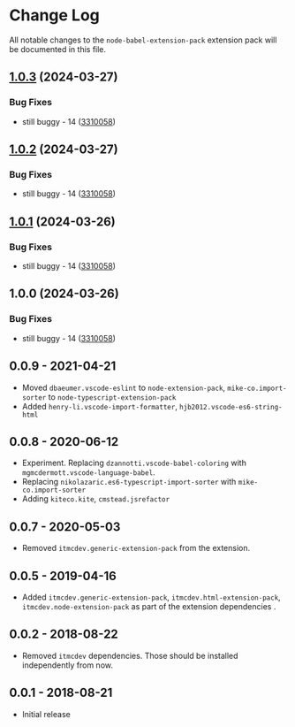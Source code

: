 # Change Log

All notable changes to the `node-babel-extension-pack` extension pack will be documented in this file.

## [1.0.3](https://github.com/ITMCdev/vscode-extensions/compare/node-babel-extension-pack-v1.0.2...node-babel-extension-pack-v1.0.3) (2024-03-27)


### Bug Fixes

* still buggy - 14 ([3310058](https://github.com/ITMCdev/vscode-extensions/commit/3310058b0fa82ef15cbcb983946897a2c09a98f6))

## [1.0.2](https://github.com/ITMCdev/vscode-extensions/compare/node-babel-extension-pack-v1.0.1...node-babel-extension-pack-v1.0.2) (2024-03-27)


### Bug Fixes

* still buggy - 14 ([3310058](https://github.com/ITMCdev/vscode-extensions/commit/3310058b0fa82ef15cbcb983946897a2c09a98f6))

## [1.0.1](https://github.com/ITMCdev/vscode-extensions/compare/node-babel-extension-pack-v1.0.0...node-babel-extension-pack-v1.0.1) (2024-03-26)


### Bug Fixes

* still buggy - 14 ([3310058](https://github.com/ITMCdev/vscode-extensions/commit/3310058b0fa82ef15cbcb983946897a2c09a98f6))

## 1.0.0 (2024-03-26)


### Bug Fixes

* still buggy - 14 ([3310058](https://github.com/ITMCdev/vscode-extensions/commit/3310058b0fa82ef15cbcb983946897a2c09a98f6))

## 0.0.9 - 2021-04-21

- Moved `dbaeumer.vscode-eslint` to `node-extension-pack`, `mike-co.import-sorter` to `node-typescript-extension-pack`
- Added `henry-li.vscode-import-formatter`, `hjb2012.vscode-es6-string-html`

## 0.0.8 - 2020-06-12

- Experiment. Replacing `dzannotti.vscode-babel-coloring` with `mgmcdermott.vscode-language-babel`.
- Replacing `nikolazaric.es6-typescript-import-sorter` with `mike-co.import-sorter`
- Adding `kiteco.kite`, `cmstead.jsrefactor`

## 0.0.7 - 2020-05-03

- Removed `itmcdev.generic-extension-pack` from the extension.

## 0.0.5 - 2019-04-16

- Added `itmcdev.generic-extension-pack`, `itmcdev.html-extension-pack`, `itmcdev.node-extension-pack` as part of the extension dependencies .

## 0.0.2 - 2018-08-22

- Removed `itmcdev` dependencies. Those should be installed independently from now.

## 0.0.1 - 2018-08-21

- Initial release
